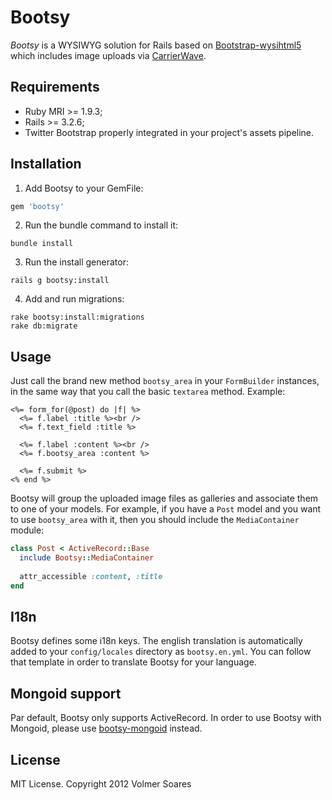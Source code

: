 Bootsy
==========

*Bootsy* is a WYSIWYG solution for Rails based on [Bootstrap-wysihtml5](https://github.com/jhollingworth/bootstrap-wysihtml5) which includes image uploads via [CarrierWave](https://github.com/jnicklas/carrierwave).


## Requirements

* Ruby MRI >= 1.9.3;
* Rails >= 3.2.6;
* Twitter Bootstrap properly integrated in your project's assets pipeline.


## Installation

1. Add Bootsy to your GemFile:

  ```ruby
  gem 'bootsy'
  ```

2. Run the bundle command to install it:

  ```console
  bundle install
  ```

3. Run the install generator:
  ```console
  rails g bootsy:install
  ```

4. Add and run migrations:
  ```console
  rake bootsy:install:migrations
  rake db:migrate
  ```


## Usage

Just call the brand new method `bootsy_area` in your `FormBuilder` instances, in the same way that you call the basic `textarea` method. Example:

  ```erb
  <%= form_for(@post) do |f| %>
    <%= f.label :title %><br />
    <%= f.text_field :title %>

    <%= f.label :content %><br />
    <%= f.bootsy_area :content %>
    
    <%= f.submit %>
  <% end %>
  ```

Bootsy will group the uploaded image files as galleries and associate them to one of your models. For example, if you have a `Post` model and you want to use `bootsy_area` with it, then you should include the `MediaContainer` module:

  ```ruby
  class Post < ActiveRecord::Base
    include Bootsy::MediaContainer
    
    attr_accessible :content, :title
  end
  ```


## I18n

Bootsy defines some i18n keys. The english translation is automatically added to your `config/locales` directory as `bootsy.en.yml`. You can follow that template in order to translate Bootsy for your language.


## Mongoid support

Par default, Bootsy only supports ActiveRecord. In order to use Bootsy with Mongoid, please use [bootsy-mongoid](https://github.com/volmer/bootsy-mongoid) instead.


## License

MIT License. Copyright 2012 Volmer Soares